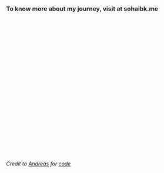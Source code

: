 ### To know more about my journey, visit at sohaibk.me


<br>
<br>
<br>
<br>
<br>
<br>
<br>
<br>
<br>
<br>
<br>
<br>
<br>
<br>
<br>
<br>
<br>
<br>
<br>
<br>
<br>
<br>





















*Credit to [Andreas](andyholes.xyz) for [code](https://github.com/andyholes/New-Simple-Portfolio)*